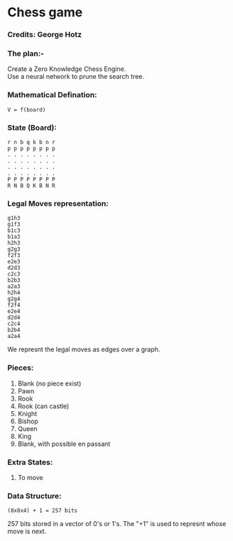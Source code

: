 # Chess game
### Credits: George Hotz
### The plan:-

Create a Zero Knowledge Chess Engine.  
Use a neural network to prune the search tree.  

### Mathematical Defination:
```
V = f(board)
```
### State (Board):
```
r n b q k b n r
p p p p p p p p
. . . . . . . .
. . . . . . . .
. . . . . . . .
. . . . . . . .
P P P P P P P P
R N B Q K B N R
```

### Legal Moves representation:
```
g1h3
g1f3
b1c3
b1a3
h2h3
g2g3
f2f3
e2e3
d2d3
c2c3
b2b3
a2a3
h2h4
g2g4
f2f4
e2e4
d2d4
c2c4
b2b4
a2a4
```
We represnt the legal moves as edges over a graph.

### Pieces:
1. Blank (no piece exist)
2. Pawn
3. Rook
4. Rook (can castle)
5. Knight
6. Bishop
7. Queen
8. King
9. Blank, with possible en passant

### Extra States:
1. To move


### Data Structure:
```
(8x8x4) + 1 = 257 bits
```
257 bits stored in a vector of 0's or 1's. The "+1" is used to represnt whose move is next. 